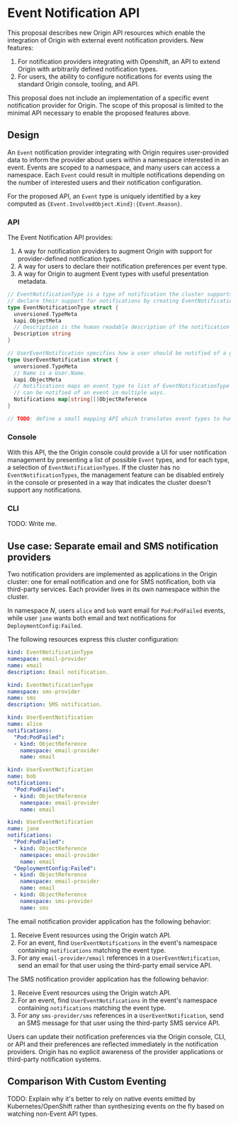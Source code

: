 # Event Notification API

This proposal describes new Origin API resources which enable the integration of Origin with external event notification providers. New features:

1. For notification providers integrating with Openshift, an API to extend Origin with arbitrarily defined notification types.
2. For users, the ability to configure notifications for events using the standard Origin console, tooling, and API.

This proposal does not include an implementation of a specific event notification provider for Origin. The scope of this proposal is limited to the minimal API necessary to enable the proposed features above.

## Design

An `Event` notification provider integrating with Origin requires user-provided data to inform the provider about users within a namespace interested in an event. Events are scoped to a namespace, and many users can access a namespace. Each `Event` could result in multiple notifications depending on the number of interested users and their notification configuration.

For the proposed API, an `Event` type is uniquely identified by a key computed as `{Event.InvolvedObject.Kind}:{Event.Reason}`.

### API

The Event Notification API provides:

1. A way for notification providers to augment Origin with support for provider-defined notification types.
2. A way for users to declare their notification preferences per event type.
3. A way for Origin to augment Event types with useful presentation metadata.

```go
// EventNotificationType is a type of notification the cluster supports. Provider implementations
// declare their support for notifications by creating EventNotificationTypes.
type EventNotificationType struct {
  unversioned.TypeMeta
  kapi.ObjectMeta
  // Description is the human readable description of the notification type.
  Description string
}

// UserEventNotification specifies how a user should be notified of a given event.
type UserEventNotification struct {
  unversioned.TypeMeta
  // Name is a User.Name.
  kapi.ObjectMeta
  // Notifications maps an event type to list of EventNotificationType references. A user
  // can be notified of an event in multiple ways.
  Notifications map[string][]ObjectReference
}

// TODO: define a small mapping API which translates event types to human readable descriptions. The Event.Message field is insufficient because it's object instance-specific.
```

### Console

With this API, the the Origin console could provide a UI for user notification management by presenting a list of possible `Event` types, and for each type, a selection of `EventNotificationTypes`. If the cluster has no `EventNotificationTypes`, the management feature can be disabled entirely in the console or presented in a way that indicates the cluster doesn't support any notifications.

### CLI

TODO: Write me.

## Use case: Separate email and SMS notification providers

Two notification providers are implemented as applications in the Origin cluster: one for email notification and one for SMS notification, both via third-party services. Each provider lives in its own namespace within the cluster.

In namespace *N*, users `alice` and `bob` want email for `Pod:PodFailed` events, while user `jane` wants both email and text notifications for `DeploymentConfig:Failed`.

The following resources express this cluster configuration:

```yaml
kind: EventNotificationType
namespace: email-provider
name: email
description: Email notification.

kind: EventNotificationType
namespace: sms-provider
name: sms
description: SMS notification.

kind: UserEventNotification
name: alice
notifications:
  "Pod:PodFailed":
  - kind: ObjectReference
    namespace: email-provider
    name: email

kind: UserEventNotification
name: bob
notifications:
  "Pod:PodFailed":
  - kind: ObjectReference
    namespace: email-provider
    name: email

kind: UserEventNotification
name: jane
notifications:
  "Pod:PodFailed":
  - kind: ObjectReference
    namespace: email-provider
    name: email
  "DeploymentConfig:Failed":
  - kind: ObjectReference
    namespace: email-provider
    name: email
  - kind: ObjectReference
    namespace: sms-provider
    name: sms
```

The email notification provider application has the following behavior:

1. Receive Event resources using the Origin watch API.
2. For an event, find `UserEventNotifications` in the event's namespace containing `notifications` matching the event type.
3. For any `email-provider/email` references in a `UserEventNotification`, send an email for that user using the third-party email service API.

The SMS notification provider application has the following behavior:

1. Receive Event resources using the Origin watch API.
2. For an event, find `UserEventNotifications` in the event's namespace containing `notifications` matching the event type.
3. For any `sms-provider/sms` references in a `UserEventNotification`, send an SMS message for that user using the third-party SMS service API.

Users can update their notification preferences via the Origin console, CLI, or API and their preferences are reflected immediately in the notification providers. Origin has no explicit awareness of the provider applications or third-party notification systems.

## Comparison With Custom Eventing

TODO: Explain why it's better to rely on native events emitted by Kubernetes/OpenShift rather than synthesizing events on the fly based on watching non-Event API types.

